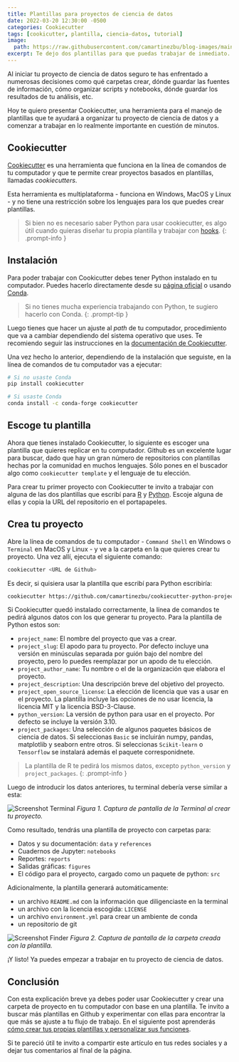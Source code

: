 ```yaml
---
title: Plantillas para proyectos de ciencia de datos
date: 2022-03-20 12:30:00 -0500
categories: Cookiecutter
tags: [cookicutter, plantilla, ciencia-datos, tutorial]
image: 
  path: https://raw.githubusercontent.com/camartinezbu/blog-images/main/posts/2022-03-20-plantillas-para-proyectos-de-ciencia-de-datos/hero.jpeg
excerpt: Te dejo dos plantillas para que puedas trabajar de inmediato.
---
```


Al iniciar tu proyecto de ciencia de datos seguro te has enfrentado a numerosas decisiones como qué carpetas crear, dónde guardar las fuentes de información, cómo organizar scripts y notebooks, dónde guardar los resultados de tu análisis, etc.

Hoy te quiero presentar Cookiecutter, una herramienta para el manejo de plantillas que te ayudará a organizar tu proyecto de ciencia de datos y a comenzar a trabajar en lo realmente importante en cuestión de minutos.

## Cookiecutter

[Cookiecutter](https://cookiecutter.readthedocs.io/en/latest/README.html) es una herramienta que funciona en la línea de comandos de tu computador y que te permite crear proyectos basados en plantillas, llamadas *cookiecutters*.

Esta herramienta es multiplataforma - funciona en Windows, MacOS y Linux - y no tiene una restricción sobre los lenguajes para los que puedes crear plantillas.

> Si bien no es necesario saber Python para usar cookiecutter, es algo útil cuando quieras diseñar tu propia plantilla y trabajar con [hooks](https://cookiecutter.readthedocs.io/en/latest/advanced/hooks.html?highlight=hook#writing-hooks).
{: .prompt-info }

## Instalación

Para poder trabajar con Cookicutter debes tener Python instalado en tu computador. Puedes hacerlo directamente desde su [página oficial](https://www.python.org/downloads/) o usando [Conda](https://docs.conda.io/projects/conda/en/latest/user-guide/install/index.html).

> Si no tienes mucha experiencia trabajando con Python, te sugiero hacerlo con Conda.
{: .prompt-tip }

Luego tienes que hacer un ajuste al *path* de tu computador, procedimiento que va a cambiar dependiendo del sistema operativo que uses. Te recomiendo seguir las instrucciones en la [documentación de Cookiecutter](https://cookiecutter.readthedocs.io/en/latest/installation.html).

Una vez hecho lo anterior, dependiendo de la instalación que seguiste, en la línea de comandos de tu computador vas a ejecutar:

```bash
# Si no usaste Conda
pip install cookiecutter

# Si usaste Conda
conda install -c conda-forge cookiecutter
```

## Escoge tu plantilla

Ahora que tienes instalado Cookiecutter, lo siguiente es escoger una plantilla que quieres replicar en tu computador. Github es un excelente lugar para buscar, dado que hay un gran número de repositorios con plantillas hechas por la comunidad en muchos lenguajes. Sólo pones en el buscador algo como `cookiecutter template` y el lenguaje de tu elección.

Para crear tu primer proyecto con Cookiecutter te invito a trabajar con alguna de las dos plantillas que escribí para [R](https://github.com/camartinezbu/cookiecutter-r-project) y [Python](https://github.com/camartinezbu/cookiecutter-python-project). Escoje alguna de ellas y copia la URL del repositorio en el portapapeles.

## Crea tu proyecto

Abre la línea de comandos de tu computador - `Command Shell` en Windows o `Terminal` en MacOS y Linux - y ve a la carpeta en la que quieres crear tu proyecto. Una vez allí, ejecuta el siguiente comando:

```bash
cookiecutter <URL de Github>
```

Es decir, si quisiera usar la plantilla que escribí para Python escribiría:

```bash
cookiecutter https://github.com/camartinezbu/cookiecutter-python-project
```

Si Cookiecutter quedó instalado correctamente, la línea de comandos te pedirá algunos datos con los que generar tu proyecto. Para la plantilla de Python estos son:

- `project_name`: El nombre del proyecto que vas a crear.
- `project_slug`: El apodo para tu proyecto. Por defecto incluye una versión en minúsculas separada por guión bajo del nombre del proyecto, pero lo puedes reemplazar por un apodo de tu elección.
- `project_author_name`: Tu nombre o el de la organización que elabora el proyecto.
- `project_description`: Una descripción breve del objetivo del proyecto.
- `project_open_source_license`: La elección de licencia que vas a usar en el proyecto. La plantilla incluye las opciones de no usar licencia, la licencia MIT y la licencia BSD-3-Clause.
- `python_version`: La versión de python para usar en el proyecto. Por defecto se incluye la versión 3.10.
- `project_packages`: Una selección de algunos paquetes básicos de ciencia de datos. Si seleccionas `Basic` se incluirán numpy, pandas, matplotlib y seaborn entre otros. Si seleccionas `Scikit-learn` o `Tensorflow` se instalará además el paquete corresponidnete.

> La plantilla de R te pedirá los mismos datos, excepto `python_version` y `project_packages`.
{: .prompt-info }

Luego de introducir los datos anteriores, tu terminal debería verse similar a esta:

![Screenshot Terminal](/posts/2022-03-20-plantillas-para-proyectos-de-ciencia-de-datos/Terminal-screenshot.jpg)
*Figura 1. Captura de pantalla de la Terminal al crear tu proyecto.*

Como resultado, tendrás una plantilla de proyecto con carpetas para:

- Datos y su documentación: `data` y `references`
- Cuadernos de Jupyter: `notebooks`
- Reportes: `reports`
- Salidas gráficas: `figures`
- El código para el proyecto, cargado como un paquete de python: `src`

Adicionalmente, la plantilla generará automáticamente:

- un archivo `README.md` con la información que diligenciaste en la terminal
- un archivo con la licencia escogida: `LICENSE`
- un archivo `environment.yml` para crear un ambiente de conda
- un repositorio de git

![Screenshot Finder](/posts/2022-03-20-plantillas-para-proyectos-de-ciencia-de-datos/Finder-screenshot.jpg)
*Figura 2. Captura de pantalla de la carpeta creada con la plantilla.*

¡Y listo! Ya puedes empezar a trabajar en tu proyecto de ciencia de datos.
## Conclusión

Con esta explicación breve ya debes poder usar Cookiecutter y crear una carpeta de proyecto en tu computador con base en una plantilla. Te invito a buscar más plantillas en Github y experimentar con ellas para encontrar la que más se ajuste a tu flujo de trabajo. En el siguiente post aprenderás [cómo crear tus propias plantillas y personalizar sus funciones](https://www.camartinezbu.com/posts/crea-tu-propia-plantilla-en-cookiecutter/).

Si te pareció útil te invito a compartir este artículo en tus redes sociales y a dejar tus comentarios al final de la página.
